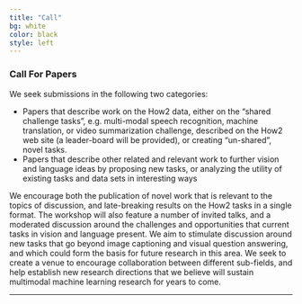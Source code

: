 ```yaml
---
title: "Call"
bg: white
color: black
style: left
---
```


### Call For Papers

We seek submissions in the following two categories:


- Papers that describe work on the How2 data, either on the “shared challenge tasks”, e.g. multi-modal speech recognition, machine translation, or video summarization challenge, described on the How2 web site (a leader-board will be provided), or creating “un-shared”, novel tasks.
- Papers that describe other related and relevant work to further vision and language ideas by proposing new tasks, or analyzing the utility of existing tasks and data sets in interesting ways


We encourage both the publication of novel work that is relevant to the topics of discussion, and late-breaking results on the How2 tasks in a single format. The workshop will also feature a number of invited talks, and a moderated discussion around the challenges and opportunities that current tasks in vision and language present. We aim to stimulate discussion around new tasks that go beyond image captioning and visual question answering, and which could form the basis for future research in this area. We seek to create a venue to encourage collaboration between different sub-fields, and help establish new research directions that we believe will sustain multimodal machine learning research for years to come.

* * *
